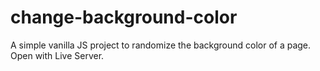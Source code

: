 # change-background-color
A simple vanilla JS project to randomize the background color of a page. Open with Live Server. 
